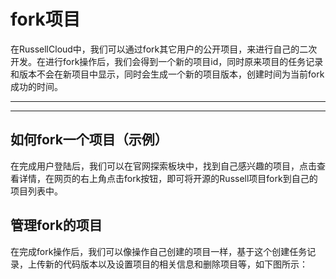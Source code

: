 # fork项目
在RussellCloud中，我们可以通过fork其它用户的公开项目，来进行自己的二次开发。在进行fork操作后，我们会得到一个新的项目id，同时原来项目的任务记录和版本不会在新项目中显示，同时会生成一个新的项目版本，创建时间为当前fork成功的时间。
- - -

<!-- toc -->

- - -

## 如何fork一个项目（示例）
在完成用户登陆后，我们可以在官网探索板块中，找到自己感兴趣的项目，点击查看详情，在网页的右上角点击fork按钮，即可将开源的Russell项目fork到自己的项目列表中。


## 管理fork的项目
在完成fork操作后，我们可以像操作自己创建的项目一样，基于这个创建任务记录，上传新的代码版本以及设置项目的相关信息和删除项目等，如下图所示：
